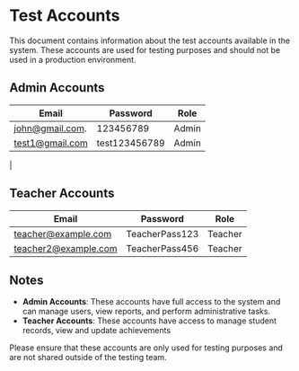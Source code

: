 # Test Accounts

This document contains information about the test accounts available in the system. These accounts are used for testing purposes and should not be used in a production environment.

## Admin Accounts
| Email                | Password       | Role  |
|----------------------|----------------|-------|
| john@gmail.com.      | 123456789      | Admin |
| test1@gmail.com      | test123456789  | Admin |
|

## Teacher Accounts
| Email                | Password       | Role    |
|----------------------|----------------|---------|
| teacher@example.com  | TeacherPass123 | Teacher |
| teacher2@example.com | TeacherPass456 | Teacher |


## Notes
- **Admin Accounts**: These accounts have full access to the system and can manage users, view reports, and perform administrative tasks.
- **Teacher Accounts**: These accounts have access to manage student records, view and update achievements


Please ensure that these accounts are only used for testing purposes and are not shared outside of the testing team.
